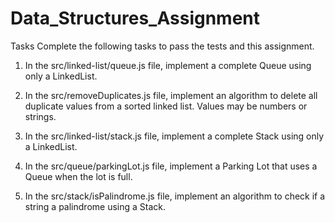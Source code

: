 # Data_Structures_Assignment

Tasks
Complete the following tasks to pass the tests and this assignment.

1. In the src/linked-list/queue.js file, implement a complete Queue using only a LinkedList.

2. In the src/removeDuplicates.js file, implement an algorithm to delete all duplicate values from a sorted linked list. Values may be numbers or strings.

3. In the src/linked-list/stack.js file, implement a complete Stack using only a LinkedList.

4. In the src/queue/parkingLot.js file, implement a Parking Lot that uses a Queue when the lot is full.

5. In the src/stack/isPalindrome.js file, implement an algorithm to check if a string a palindrome using a Stack.